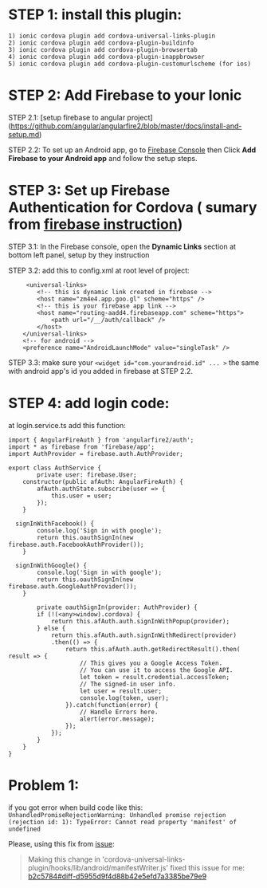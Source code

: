 # STEP 1: install this plugin: 
```
1) ionic cordova plugin add cordova-universal-links-plugin
2) ionic cordova plugin add cordova-plugin-buildinfo
3) ionic cordova plugin add cordova-plugin-browsertab
4) ionic cordova plugin add cordova-plugin-inappbrowser
5) ionic cordova plugin add cordova-plugin-customurlscheme (for ios)
```

# STEP 2: Add Firebase to your Ionic

  STEP 2.1:  [setup firebase to angular project] 
  (https://github.com/angular/angularfire2/blob/master/docs/install-and-setup.md)

  STEP 2.2: To set up an Android app, go to [Firebase Console](https://console.firebase.google.com/) then 
  Click **Add Firebase to your Android app** and follow the setup steps.

# STEP 3: Set up Firebase Authentication for Cordova ( sumary from [firebase instruction](https://firebase.google.com/docs/auth/web/cordova))

 STEP 3.1: In the Firebase console, open the **Dynamic Links** section at bottom left panel, setup by they instruction

 STEP 3.2: add this to config.xml at root level of project:
```
     <universal-links>
        <!-- this is dynamic link created in firebase -->
        <host name="zm4e4.app.goo.gl" scheme="https" />
        <!-- this is your firebase app link -->
        <host name="routing-aadd4.firebaseapp.com" scheme="https">
            <path url="/__/auth/callback" />
        </host>
    </universal-links>
    <!-- for android -->
    <preference name="AndroidLaunchMode" value="singleTask" />
```

  STEP 3.3: make sure your `<widget id="com.yourandroid.id" ... >` the same with android app's id you 
  added in firebase at STEP 2.2.

# STEP 4: add login code:
at login.service.ts add this function: 
```
import { AngularFireAuth } from 'angularfire2/auth';
import * as firebase from 'firebase/app';
import AuthProvider = firebase.auth.AuthProvider;

export class AuthService {
        private user: firebase.User;
	constructor(public afAuth: AngularFireAuth) {
		afAuth.authState.subscribe(user => {
			this.user = user;
		});
	}
  
  signInWithFacebook() {
		console.log('Sign in with google');
		return this.oauthSignIn(new firebase.auth.FacebookAuthProvider());
	}

  signInWithGoogle() {
		console.log('Sign in with google');
		return this.oauthSignIn(new firebase.auth.GoogleAuthProvider());
	}

        private oauthSignIn(provider: AuthProvider) {
		if (!(<any>window).cordova) {
			return this.afAuth.auth.signInWithPopup(provider);
		} else {
			return this.afAuth.auth.signInWithRedirect(provider)
			.then(() => {
				return this.afAuth.auth.getRedirectResult().then( result => {
					// This gives you a Google Access Token.
					// You can use it to access the Google API.
					let token = result.credential.accessToken;
					// The signed-in user info.
					let user = result.user;
					console.log(token, user);
				}).catch(function(error) {
					// Handle Errors here.
					alert(error.message);
				});
			});
		}
	}
}
```

# Problem 1: 

if you got error when build code like this:
`UnhandledPromiseRejectionWarning: Unhandled promise rejection (rejection id: 1): TypeError: Cannot read property 'manifest' of undefined`

Please, using this fix from [issue](https://github.com/nordnet/cordova-universal-links-plugin/issues/134):
> Making this change in 'cordova-universal-links-plugin/hooks/lib/android/manifestWriter.js' fixed this issue for me:
> [b2c5784#diff-d5955d9f4d88b42e5efd7a3385be79e9](https://github.com/nordnet/cordova-universal-links-plugin/commit/b2c5784764225319648e26aa5d3f42ede6d1b289#diff-d5955d9f4d88b42e5efd7a3385be79e9)
